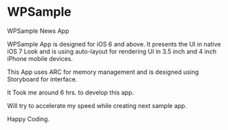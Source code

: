 WPSample
========
WPSample News App

WPSample App is designed for iOS 6 and above. It presents the UI in native iOS 7 Look and is using auto-layout for rendering UI in 3.5 inch and 4 inch iPhone mobile devices.

This App uses ARC for memory management and is designed using Storyboard for interface.

It Took me around 6 hrs. to develop this app.

Will try to accelerate my speed while creating next sample app.

Happy Coding.

